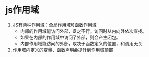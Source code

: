 # js作用域

1. JS有两种作用域：全局作用域和函数作用域
   - 内部的作用域能访问外部，反之不行。访问时从内向外依次查找。
   - 如果在内部的作用域中访问了外部，则会产生闭包。
   - 内部作用域能访问的外部，取决于函数定义的位置，和调用无关
2. 作用域内定义的变量、函数声明会提升到作用域顶部

